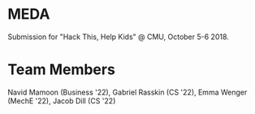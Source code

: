 # MEDA
Submission for "Hack This, Help Kids" @ CMU, October 5-6 2018.

# Team Members
Navid Mamoon (Business '22), Gabriel Rasskin (CS '22), Emma Wenger (MechE '22), Jacob Dill (CS '22)